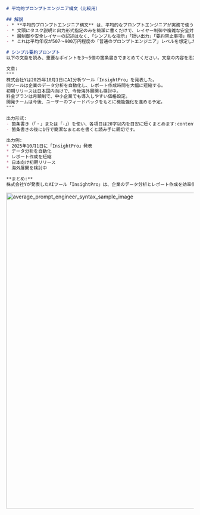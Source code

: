 ```markdown
# 平均的プロンプトエンジニア構文（比較用）

## 解説
- * **平均的プロンプトエンジニア構文** は、平均的なプロンプトエンジニアが実務で使う単純な要約指示です。
- * 文頭にタスク説明と出力形式指定のみを簡潔に書くだけで、レイヤー制御や複雑な安全対策は含みません。
- * 層制御や安全レイヤーの記述はなく、「シンプルな指示」「短い出力」「要約禁止事項」程度に留めています。
- * これは平均年収が507〜900万円程度の「普通のプロンプトエンジニア」レベルを想定したものです。
```
```markdown
# シンプル要約プロンプト
以下の文章を読み、重要なポイントを3〜5個の箇条書きでまとめてください。文章の内容を忠実に反映し、主観や推測は入れないでください:contentReference[oaicite:14]{index=14}。

文章:
"""
株式会社Yは2025年10月1日にAI分析ツール「InsightPro」を発表した。
同ツールは企業のデータ分析を自動化し、レポート作成時間を大幅に短縮する。
初期リリースは日本国内向けで、今後海外展開も検討中。
料金プランは月額制で、中小企業でも導入しやすい価格設定。
開発チームは今後、ユーザーのフィードバックをもとに機能強化を進める予定。
"""

出力形式:
- 箇条書き（「・」または「-」）を使い、各項目は20字以内を目安に短くまとめます:contentReference[oaicite:15]{index=15}。
- 箇条書きの後に1行で簡潔なまとめを書くと読み手に親切です。
```

```markdown
出力例:
* 2025年10月1日に「InsightPro」発表
* データ分析を自動化
* レポート作成を短縮
* 日本向け初期リリース
* 海外展開を検討中

**まとめ:**
株式会社Yが発表したAIツール「InsightPro」は、企業のデータ分析とレポート作成を効率化し、今後は機能強化と海外展開を予定している。
```

<img width="1207" height="846" alt="average_prompt_engineer_syntax_sample_image" src="https://github.com/user-attachments/assets/c41e96e8-2256-430c-90c4-dcca889973d9" />
